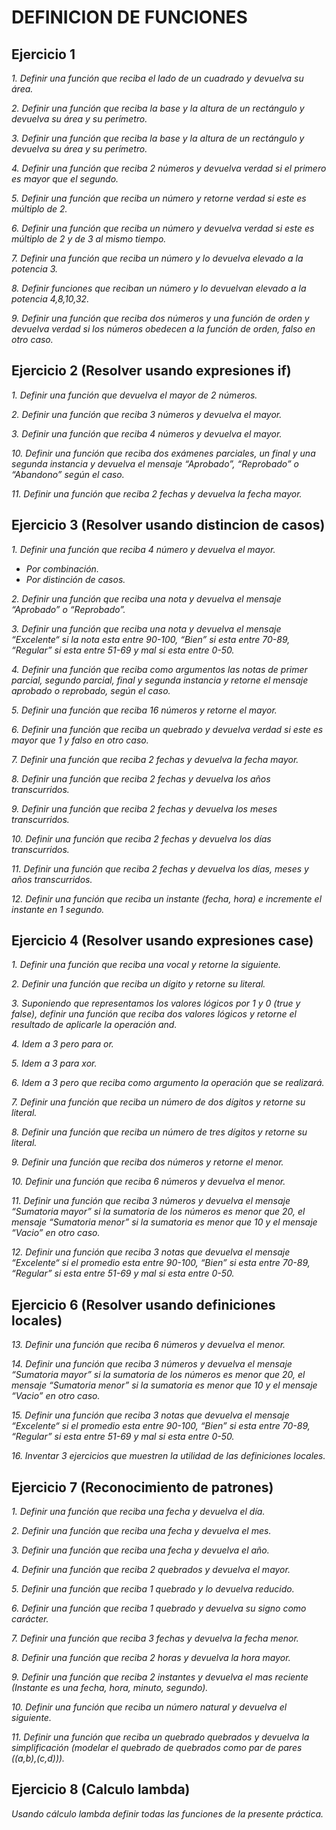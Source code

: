 # **DEFINICION DE FUNCIONES**

## **Ejercicio 1**

*1. Definir una función que reciba el lado de un cuadrado y devuelva su área.*

*2. Definir una función que reciba la base y la altura de un rectángulo y devuelva su área y su perímetro.*

*3. Definir una función que reciba la base y la altura de un rectángulo y devuelva su área y su perímetro.*

*4. Definir una función que reciba 2 números y devuelva verdad si el primero es mayor que el segundo.*

*5. Definir una función que reciba un número y retorne verdad si este es múltiplo de 2.*

*6. Definir una función que reciba un número y devuelva verdad si este es múltiplo de 2 y de 3 al mismo tiempo.*

*7. Definir una función que reciba un número y lo devuelva elevado a la potencia 3.*

*8. Definir funciones que reciban un número y lo devuelvan elevado a la potencia 4,8,10,32.*

*9. Definir una función que reciba dos números y una función de orden y devuelva verdad si los números obedecen a la función de orden, falso en otro caso.*

## **Ejercicio 2 (Resolver usando expresiones if)**

*1. Definir una función que devuelva el mayor de 2 números.*

*2. Definir una función que reciba 3 números y devuelva el mayor.*

*3. Definir una función que reciba 4 números y devuelva el mayor.*

*10. Definir una función que reciba dos exámenes parciales, un final y una segunda instancia y devuelva el mensaje “Aprobado”, “Reprobado” o “Abandono” según el caso.*

*11. Definir una función que reciba 2 fechas y devuelva la fecha mayor.*

## **Ejercicio 3 (Resolver usando distincion de casos)**

*1. Definir una función que reciba 4 número y devuelva el mayor.*

- *Por combinación.*
- *Por distinción de casos.*

*2. Definir una función que reciba una nota y devuelva el mensaje “Aprobado” o “Reprobado”.*

*3. Definir una función que reciba una nota y devuelva el mensaje “Excelente“ si la nota esta entre 90-100, “Bien” si esta entre 70-89, “Regular” si esta entre 51-69 y mal si esta entre 0-50.*

*4. Definir una función que reciba como argumentos las notas de primer parcial, segundo parcial, final y segunda instancia y retorne el mensaje aprobado o reprobado, según el caso.*

*5. Definir una función que reciba 16 números y retorne el mayor.*

*6. Definir una función que reciba un quebrado y devuelva verdad si este es mayor que 1 y falso en otro caso.*

*7. Definir una función que reciba 2 fechas y devuelva la fecha mayor.*

*8. Definir una función que reciba 2 fechas y devuelva los años transcurridos.*

*9. Definir una función que reciba 2 fechas y devuelva los meses transcurridos.*

*10. Definir una función que reciba 2 fechas y devuelva los días transcurridos.*

*11. Definir una función que reciba 2 fechas y devuelva los días, meses y años transcurridos.*

*12. Definir una función que reciba un instante (fecha, hora) e incremente el instante en 1 segundo.*

## **Ejercicio 4 (Resolver usando expresiones case)**

*1. Definir una función que reciba una vocal y retorne la siguiente.*

*2. Definir una función que reciba un dígito y retorne su literal.*

*3. Suponiendo que representamos los valores lógicos por 1 y 0 (true y false), definir una función que reciba dos valores lógicos y retorne el resultado de aplicarle la operación and.*

*4. Idem a 3 pero para or.*

*5. Idem a 3 para xor.*

*6. Idem a 3 pero que reciba como argumento la operación que se realizará.*

*7. Definir una función que reciba un número de dos dígitos y retorne su literal.*

*8. Definir una función que reciba un número de tres dígitos y retorne su literal.*

*9.  Definir una función que reciba dos números y retorne el menor.*

*10. Definir una función que reciba 6 números y devuelva el menor.*

*11. Definir una función que reciba 3 números y devuelva el mensaje “Sumatoria mayor” si la sumatoria de los números es menor que 20, el mensaje “Sumatoria menor” si la sumatoria es menor que 10 y el mensaje “Vacio” en otro caso.*

*12. Definir una función que reciba 3 notas que devuelva el mensaje “Excelente“ si el promedio esta entre 90-100, “Bien” si esta entre 70-89, “Regular” si esta entre 51-69 y mal si esta entre 0-50.*

## **Ejercicio 6 (Resolver usando definiciones locales)**

*13. Definir una función que reciba 6 números y devuelva el menor.*

*14. Definir una función que reciba 3 números y devuelva el mensaje “Sumatoria mayor” si la sumatoria de los números es menor que 20, el mensaje “Sumatoria menor” si la sumatoria es menor que 10 y el mensaje “Vacio” en otro caso.*

*15.  Definir una función que reciba 3 notas que devuelva el mensaje “Excelente“ si el promedio esta entre 90-100, “Bien” si esta entre 70-89, “Regular” si esta entre 51-69 y mal si esta entre 0-50.*

*16.  Inventar 3 ejercicios que muestren la utilidad de las definiciones locales.*

## **Ejercicio 7 (Reconocimiento de patrones)**

*1. Definir una función que reciba una fecha y devuelva el día.*

*2. Definir una función que reciba una fecha y devuelva el mes.*

*3. Definir una función que reciba una fecha y devuelva el año.*

*4. Definir una función que reciba 2 quebrados y devuelva el mayor.*

*5. Definir una función que reciba 1 quebrado y lo devuelva reducido.*

*6. Definir una función que reciba 1 quebrado y devuelva su signo como carácter.*

*7. Definir una función que reciba 3 fechas y devuelva la fecha menor.*

*8. Definir una función que reciba 2 horas y devuelva la hora mayor.*

*9. Definir una función que reciba 2 instantes y devuelva el mas reciente (Instante es una fecha, hora, minuto, segundo).*

*10. Definir una función que reciba un número natural y devuelva el siguiente.*

*11. Definir una función que reciba un quebrado quebrados y devuelva la simplificación (modelar el quebrado de quebrados como par de pares ((a,b),(c,d))).*

## **Ejercicio 8 (Calculo lambda)**

*Usando cálculo lambda definir todas las funciones de la presente práctica.*
